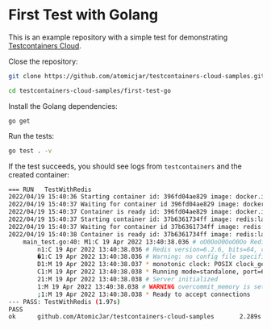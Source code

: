 # First Test with Golang
This is an example repository with a simple test for demonstrating [Testcontainers Cloud](https://testcontainers.cloud).

Close the repository:
```bash
git clone https://github.com/atomicjar/testcontainers-cloud-samples.git

cd testcontainers-cloud-samples/first-test-go
```

Install the Golang dependencies:
```
go get
```

Run the tests:
```bash
go test . -v
```

If the test succeeds, you should see logs from `testcontainers` and the created container:
```bash
=== RUN   TestWithRedis
2022/04/19 15:40:36 Starting container id: 396fd04ae829 image: docker.io/testcontainers/ryuk:0.3.3
2022/04/19 15:40:37 Waiting for container id 396fd04ae829 image: docker.io/testcontainers/ryuk:0.3.3
2022/04/19 15:40:37 Container is ready id: 396fd04ae829 image: docker.io/testcontainers/ryuk:0.3.3
2022/04/19 15:40:37 Starting container id: 37b6361734ff image: redis:latest
2022/04/19 15:40:37 Waiting for container id 37b6361734ff image: redis:latest
2022/04/19 15:40:38 Container is ready id: 37b6361734ff image: redis:latest
    main_test.go:40: M1:C 19 Apr 2022 13:40:38.036 # oO0OoO0OoO0Oo Redis is starting oO0OoO0OoO0Oo
        n1:C 19 Apr 2022 13:40:38.036 # Redis version=6.2.6, bits=64, commit=00000000, modified=0, pid=1, just started
        �1:C 19 Apr 2022 13:40:38.036 # Warning: no config file specified, using the default config. In order to specify a config file use redis-server /path/to/redis.conf
        D1:M 19 Apr 2022 13:40:38.037 * monotonic clock: POSIX clock_gettime
        C1:M 19 Apr 2022 13:40:38.038 * Running mode=standalone, port=6379.
        21:M 19 Apr 2022 13:40:38.038 # Server initialized
        1:M 19 Apr 2022 13:40:38.038 # WARNING overcommit_memory is set to 0! Background save may fail under low memory condition. To fix this issue add 'vm.overcommit_memory = 1' to /etc/sysctl.conf and then reboot or run the command 'sysctl vm.overcommit_memory=1' for this to take effect.
        ;1:M 19 Apr 2022 13:40:38.038 * Ready to accept connections
--- PASS: TestWithRedis (1.97s)
PASS
ok      github.com/AtomicJar/testcontainers-cloud-samples       2.289s
```